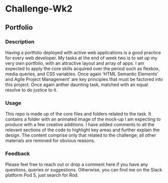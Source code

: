 # Challenge-Wk2

## Portfolio

### Description
Having a portfolio deployed with active web applications is a good practice for every web developer. My tasks at the end of week two is to set up my very own portfolio, with an attractive layout and array of apps. I am expected to apply the core skills acquired over the period such as flexbox, media queries, and CSS variables. Once again ‘HTML Semantic Elements’ and Agile Project Management’ are key principles that must be factored into this project. Once again anther daunting task, matched with an equal resolve to do justice to it.

### Usage
This repo is made up of the core files and folders related to the task. It contains a folder with an animated image of the mock-up I am expecting to produce with a few creative additions. I have added comments to all the relevant sections of the code to highlight key areas and further explain the design.  The content comprise only that related to the challenge; all other materials are removed for obvious reasons. 

### Feedback
Please feel free to reach out or drop a comment here if you have any questions, queries or suggestions. Otherwise, you can find me on the Slack platform Pod 5, just search for Rod.
